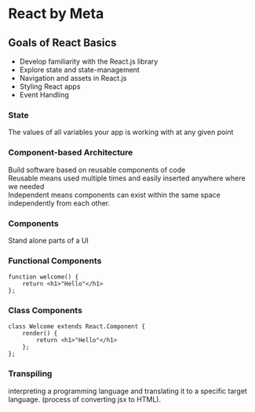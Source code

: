 # React by Meta

## Goals of React Basics
* Develop familiarity with the React.js library
* Explore state and state-management
* Navigation and assets in React.js
* Styling React apps
* Event Handling

### State
The values of all variables your app is working with at any given point

### Component-based Architecture
Build software based on reusable components of code <br>
Reusable means used multiple times and easily inserted anywhere where we needed <br>
Independent means components can exist within the same space independently from each other.

### Components
Stand alone parts of a UI

### Functional Components
```
function welcome() {
    return <h1>"Hello"</h1>
};
```

### Class Components
```
class Welcome extends React.Component {
    render() {
        return <h1>"Hello"</h1>
    };
};
```

### Transpiling
interpreting a programming language and translating it to a specific target language. (process of converting jsx to HTML).
